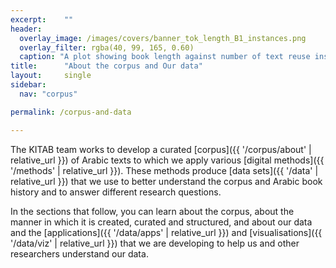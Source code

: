 ```yaml
---
excerpt:	""
header:
  overlay_image: /images/covers/banner_tok_length_B1_instances.png
  overlay_filter: rgba(40, 99, 165, 0.60)
  caption: "A plot showing book length against number of text reuse instances"
title:		"About the corpus and Our data"
layout:		single
sidebar:
  nav: "corpus"

permalink: /corpus-and-data

---
```

The KITAB team works to develop a curated [corpus]({{ '/corpus/about' | relative_url }}) of Arabic texts to which we apply various [digital methods]({{ '/methods' | relative_url }}). These methods produce [data sets]({{ '/data' |  relative_url }}) that we use to better understand the corpus and Arabic book history and to answer different research questions.
In the sections that follow, you can learn about the corpus, about the manner in which it is created, curated and structured, and about our data and the [applications]({{ '/data/apps' | relative_url }}) and [visualisations]({{ '/data/viz' | relative_url }}) that we are developing to help us and other researchers understand our data.
